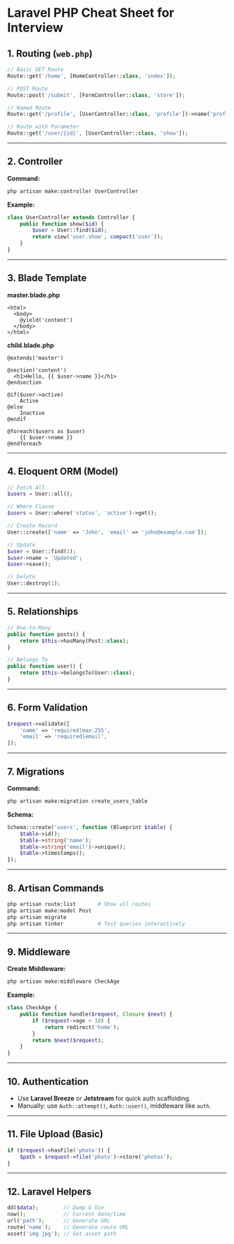 
# Laravel PHP Cheat Sheet for Interview

## 1. Routing (`web.php`)

```php
// Basic GET Route
Route::get('/home', [HomeController::class, 'index']);

// POST Route
Route::post('/submit', [FormController::class, 'store']);

// Named Route
Route::get('/profile', [UserController::class, 'profile'])->name('profile');

// Route with Parameter
Route::get('/user/{id}', [UserController::class, 'show']);
```

---

## 2. Controller

**Command:**

```bash
php artisan make:controller UserController
```

**Example:**

```php
class UserController extends Controller {
    public function show($id) {
        $user = User::find($id);
        return view('user.show', compact('user'));
    }
}
```

---

## 3. Blade Template

**master.blade.php**

```blade
<html>
  <body>
    @yield('content')
  </body>
</html>
```

**child.blade.php**

```blade
@extends('master')

@section('content')
  <h1>Hello, {{ $user->name }}</h1>
@endsection

@if($user->active)
    Active
@else
    Inactive
@endif

@foreach($users as $user)
    {{ $user->name }}
@endforeach
```

---

## 4. Eloquent ORM (Model)

```php
// Fetch All
$users = User::all();

// Where Clause
$users = User::where('status', 'active')->get();

// Create Record
User::create(['name' => 'John', 'email' => 'john@example.com']);

// Update
$user = User::find(1);
$user->name = 'Updated';
$user->save();

// Delete
User::destroy(1);
```

---

## 5. Relationships

```php
// One-to-Many
public function posts() {
    return $this->hasMany(Post::class);
}

// Belongs To
public function user() {
    return $this->belongsTo(User::class);
}
```

---

## 6. Form Validation

```php
$request->validate([
    'name' => 'required|max:255',
    'email' => 'required|email',
]);
```

---

## 7. Migrations

**Command:**

```bash
php artisan make:migration create_users_table
```

**Schema:**

```php
Schema::create('users', function (Blueprint $table) {
    $table->id();
    $table->string('name');
    $table->string('email')->unique();
    $table->timestamps();
});
```

---

## 8. Artisan Commands

```bash
php artisan route:list       # Show all routes
php artisan make:model Post
php artisan migrate
php artisan tinker           # Test queries interactively
```

---

## 9. Middleware

**Create Middleware:**

```bash
php artisan make:middleware CheckAge
```

**Example:**

```php
class CheckAge {
    public function handle($request, Closure $next) {
        if ($request->age < 18) {
            return redirect('home');
        }
        return $next($request);
    }
}
```

---

## 10. Authentication

- Use **Laravel Breeze** or **Jetstream** for quick auth scaffolding.
- Manually: use `Auth::attempt()`, `Auth::user()`, middleware like `auth`.

---

## 11. File Upload (Basic)

```php
if ($request->hasFile('photo')) {
    $path = $request->file('photo')->store('photos');
}
```

---

## 12. Laravel Helpers

```php
dd($data);        // Dump & Die
now();            // Current date/time
url('path');      // Generate URL
route('name');    // Generate route URL
asset('img.jpg'); // Get asset path
```
